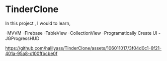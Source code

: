 # TinderClone

In this project , I would to learn,

-MVVM 
-Firebase
-TableView
-CollectionView
-Programatically Create UI
-JGProgressHUD




https://github.com/halilyass/TinderClone/assets/106011017/3f04d0c1-6f21-401a-95a8-c100ffbcbe0f

